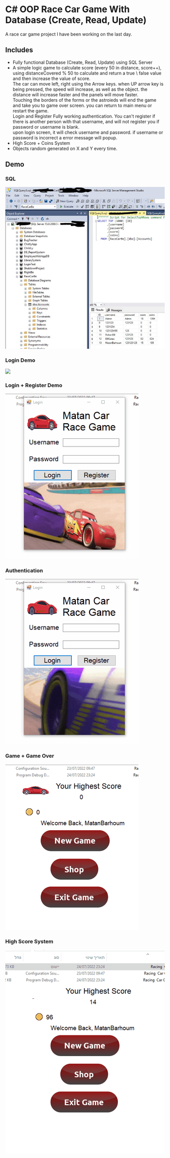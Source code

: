 # C# OOP Race Car Game With Database (Create, Read, Update)

A race car game project I have been working on the last day. <br>

<h2>Includes</h2> 
<ul>
<li>Fully functional Database (Create, Read, Update) using SQL Server</li>
<li>A simple logic game to calculate score (every 50 in distance, score++), using distanceCovered % 50 to calculate and return a true \ false value and then increase the value of score.<br>
The car can move left, right using the Arrow keys. when UP arrow key is being pressed, the speed will increase, as well as the object. the distance will increase faster and the panels will move faster. <br>
Touching the borders of the forms or the astroieds will end the game and take you to game over screen. you can return to main menu or restart the game. <br>
Login and Register Fully working authentication. You can't register if there is another person with that username, and will not register you if password or username is blank. <Br>
upon login screen, it will check username and password. if username or password is incorrect a error message will popup.</li>
<li>High Score + Coins System</li>
  <li>Objects random generated on X and Y every time.</li>
</ul>

<h2>Demo</h2>
<h3>SQL</h3>
<img src="SQL1.JPG">
<h3>Login Demo</h3>
<img src="LoginDemo.gif">
<h3>Login + Register Demo</h3>
<img src="Register+LoginDemo.gif">
<h3>Authentication</h3>
<img src="RegisterAuthDemo.gif">
<h3>Game + Game Over</h3>
<img src="Game_EndGame.gif">
<h3>High Score System</h3>
<img src="HighScoreIndicator.gif">
